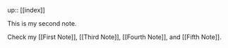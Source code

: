 up:: [[index]]

This is my second note.

Check my [[First Note]], [[Third Note]], [[Fourth Note]], and [[Fifth Note]].